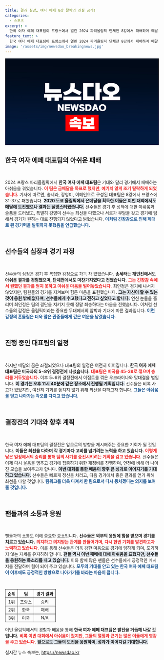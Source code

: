 ```yaml
---
title: 결과 실망… 여자 에페 8강 탈락의 진실 공개!
categories:
  - 스포츠
excerpt: >
  한국 여자 에페 대표팀이 프랑스에서 열린 2024 파리올림픽 단체전 8강에서 패배하며 메달 꿈이 좌절됐다. 선수들은 아쉬움의 눈물을 흘리며 최선을 다했지만 결과에 실망했다. 이제는 5~8위 결정전을 통해 반전의 기회를 노린다.
feature_text: >
  한국 여자 에페 대표팀이 프랑스에서 열린 2024 파리올림픽 단체전 8강에서 패배하며 메달 꿈이 좌절됐다. 선수들은 아쉬움의 눈물을 흘리며 최선을 다했지만 결과에 실망했다. 이제는 5~8위 결정전을 통해 반전의 기회를 노린다.
image: '/assets/img/newsdao_breakingnews.jpg'
---
```


<p><img src="/assets/img/newsdao_breakingnews.jpg" alt="cryptoinkorea 속보" /></p>

<h2 data-ke-size="size26">한국 여자 에페 대표팀의 아쉬운 패배</h2>

<p data-ke-size="size16">&nbsp;</p>

<p>2024 프랑스 파리올림픽에서 <b>한국 여자 에페 대표팀</b>은 기대와 달리 경기에서 패배하는 아쉬움을 겪었습니다. <b><span style="color: #ee2323;">이 팀은 금메달을 목표로 했지만, 예기치 않게 조기 탈락하게 되었습니다.</span></b> 기사에 따르면, 송세라, 강영미, 이혜인으로 구성된 대표팀은 8강에서 프랑스에 31-37로 패했습니다. <b><span style="background-color: #21538527;">2020 도쿄 올림픽에서 은메달을 획득한 이들은 이번 대회에서도 메달에 도전했으나 결과는 실망스러웠습니다.</span></b> 선수들은 경기 후 성적에 대한 아쉬움과 슬픔을 드러냈고, 특별히 강영미 선수는 최선을 다했으나 서로가 부담을 갖고 경기에 임해서 경기가 원하는 대로 진행되지 않았다고 밝혔습니다. <b><span style="color: #1a5490;">이처럼 긴장감으로 인해 제대로 된 경기력을 발휘하지 못했음을 언급했습니다.</span></b> </p>

<p data-ke-size="size16">&nbsp;</p>

<h2 data-ke-size="size26">선수들의 심정과 경기 과정</h2>

<p data-ke-size="size16">&nbsp;</p>

<p>선수들의 심정은 경기 후 복잡한 감정으로 가득 차 있었습니다. <b>송세라는 개인전에서도 아쉬운 결과를 경험했으며, 단체전에서도 마찬가지였다고 전했습니다.</b> <b><span style="color: #ee2323;">그는 긴장감 속에서 원했던 결과를 얻지 못하고 아쉬운 마음을 털어놓았습니다.</span></b> 최인정은 경기에 나서지 않았지만, 팀원들의 경기를 지켜보며 힘든 마음을 표현했습니다. <b><span style="background-color: #21538527;">그는 자신이 할 수 있는 것이 응원 밖에 없다며, 선수들에게 수고했다고 전하고 싶었다고 합니다.</span></b> 연신 눈물을 흘리며 최인정은 팀의 결단을 지키지 못해 정말 죄송하다는 마음을 전했습니다. 이처럼 선수들의 감정은 올림픽이라는 중요한 무대에서의 압박과 기대에 따른 결과입니다. <b><span style="color: #1a5490;">이런 감정의 흔들림은 더욱 많은 관중들에게 깊은 여운을 남겼습니다.</span></b></p>

<p data-ke-size="size16">&nbsp;</p>

<h2 data-ke-size="size26">진행 중인 대표팀의 일정</h2>

<p data-ke-size="size16">&nbsp;</p>

<p>하지만 메달의 꿈은 좌절되었으나 대표팀의 일정은 여전히 이어집니다. <b>한국 여자 에페 대표팀은 미국과의 5~8위 결정전에 나섰습니다.</b> <b><span style="color: #ee2323;">대표팀은 미국을 45-39로 꺾으며 승리를 거두었습니다.</span></b> 이후 5~6위 결정전에서 이집트를 꺾은 우크라이나와 맞대결을 벌입니다. <b><span style="background-color: #21538527;">이 경기는 오후 11시 40분에 같은 장소에서 진행될 계획입니다.</span></b> 선수들은 비록 사고가 있었지만, 여전히 기회를 놓치지 않기 위해 최선을 다하고자 합니다. <b><span style="color: #1a5490;">그들은 아쉬움을 딛고 나아가는 각오를 다지고 있습니다.</span></b> </p>

<p data-ke-size="size16">&nbsp;</p>

<h2 data-ke-size="size26">결정전의 기대와 향후 계획</h2>

<p data-ke-size="size16">&nbsp;</p>

<p>한국 여자 에페 대표팀의 결정전은 앞으로의 방향을 제시해주는 중요한 기회가 될 것입니다. <b>이들은 최선을 다하며 각 경기마다 고비를 넘기려는 노력을 하고 있습니다.</b> <b><span style="color: #ee2323;">이렇게 남은 일정에서의 승리를 통해 팀의 사기를 증진시키려는 계획을 갖고 있습니다.</span></b> 선수들은 이제 다시 울음을 멈추고 경기에 집중하기 위한 재정비를 진행하며, 연전에 비해 더 나아진 모습을 보여주고자 합니다. <b><span style="background-color: #21538527;">이번 대회를 통한 배움이 향후 큰 성과로 이어지기를 기대하고 있습니다.</span></b> 선수들은 빠르게 정신을 차리고, 다음 경기에서 좋은 결과를 얻기 위해 최선을 다할 것입니다. <b><span style="color: #1a5490;">팀워크를 더욱 다져서 한 팀으로서 다시 뭉치겠다는 의지를 보여줄 것입니다.</span></b> </p>

<p data-ke-size="size16">&nbsp;</p>

<h2 data-ke-size="size26">팬들과의 소통과 응원</h2>

<p data-ke-size="size16">&nbsp;</p>

<p>팬들과의 소통도 이에 중요한 요소입니다. <b>선수들은 외부의 응원에 힘을 받으며 경기를 치르고 있습니다.</b> <b><span style="color: #ee2323;">의지하고 의지받는 관계를 만들어가며, 다시 한번 기회를 발견하고자 노력하고 있습니다.</span></b> 이를 통해 선수들은 더욱 강한 마음으로 경기에 임하게 되며, 포기하지 않는 자세를 유지하려 합니다. <b><span style="background-color: #21538527;">팬들 역시 이번 패배에 대해 아쉬움을 표했지만, 선수들을 응원하는 목소리를 내고 있습니다.</span></b> 이와 함께 많은 팬들은 선수들에게 긍정적인 메시지를 전달하며 힘이 되어 주고 있습니다. <b><span style="color: #1a5490;">모두의 기대를 안고 있는 한국 여자 에페 대표팀이 이후에도 긍정적인 방향으로 나아가기를 바라는 마음이 큽니다.</span></b></p>

<p data-ke-size="size16">&nbsp;</p>

<table style="width: 100%; border-collapse: collapse;">
    <thead>
        <tr>
            <th style="border: 1px solid #000; text-align: center;">순위</th>
            <th style="border: 1px solid #000; text-align: center;">팀</th>
            <th style="border: 1px solid #000; text-align: center;">경기 결과</th>
        </tr>
    </thead>
    <tbody>
        <tr>
            <td style="border: 1px solid #000; text-align: center;">1위</td>
            <td style="border: 1px solid #000; text-align: center;">프랑스</td>
            <td style="border: 1px solid #000; text-align: center;">승리</td>
        </tr>
        <tr>
            <td style="border: 1px solid #000; text-align: center;">2위</td>
            <td style="border: 1px solid #000; text-align: center;">한국</td>
            <td style="border: 1px solid #000; text-align: center;">패배</td>
        </tr>
        <tr>
            <td style="border: 1px solid #000; text-align: center;">3위</td>
            <td style="border: 1px solid #000; text-align: center;">미국</td>
            <td style="border: 1px solid #000; text-align: center;">N/A</td>
        </tr>
    </tbody>
</table>

<p data-ke-size="size16"></p> 

<p>이번 올림픽에서의 경험과 배움을 통해 <b>한국 여자 에페 대표팀은 발전을 거듭해 나갈 것입니다.</b> <b><span style="color: #ee2323;">비록 이번 대회에서 아쉬움이 컸지만, 그들의 열정과 끈기는 많은 이들에게 영감을 주고 있습니다.</span></b> <b><span style="background-color: #21538527;">앞으로도 그들의 도전을 응원하며, 성과가 이어지길 기대합니다.</span></b></p>
실시간 뉴스 속보는, <a href="https://newsdao.kr" rel="dofollow">https://newsdao.kr</a>


